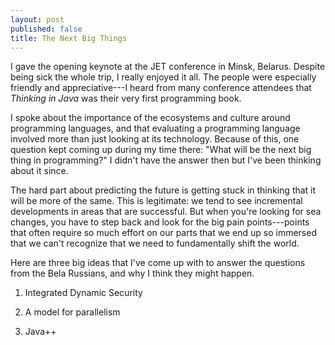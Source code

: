```yaml
---
layout: post
published: false
title: The Next Big Things
---
```


I gave the opening keynote at the JET conference in Minsk, Belarus. Despite
being sick the whole trip, I really enjoyed it all. The people were
especially friendly and appreciative---I heard from many conference
attendees that *Thinking in Java* was their very first programming book.

I spoke about the importance of the ecosystems and culture around
programming languages, and that evaluating a programming language involved
more than just looking at its technology. Because of this, one question
kept coming up during my time there: "What will be the next big thing in
programming?" I didn't have the answer then but I've been thinking about
it since.

The hard part about predicting the future is getting stuck in thinking that
it will be more of the same. This is legitimate: we tend to see incremental
developments in areas that are successful. But when you're looking for sea
changes, you have to step back and look for the big pain points---points
that often require so much effort on our parts that we end up so immersed
that we can't recognize that we need to fundamentally shift the world.

Here are three big ideas that I've come up with to answer the questions
from the Bela Russians, and why I think they might happen.

1. Integrated Dynamic Security

2. A model for parallelism

2. Java++

